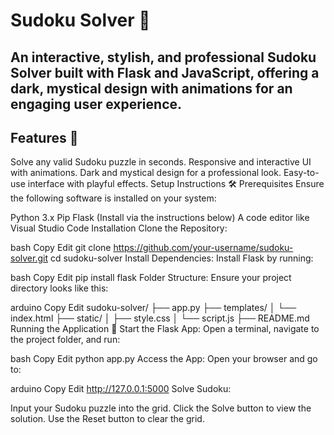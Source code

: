 # Sudoku Solver 🧩
## An interactive, stylish, and professional Sudoku Solver built with Flask and JavaScript, offering a dark, mystical design with animations for an engaging user experience.

## Features 🌟
Solve any valid Sudoku puzzle in seconds.
Responsive and interactive UI with animations.
Dark and mystical design for a professional look.
Easy-to-use interface with playful effects.
Setup Instructions 🛠️
Prerequisites
Ensure the following software is installed on your system:

Python 3.x
Pip
Flask (Install via the instructions below)
A code editor like Visual Studio Code
Installation
Clone the Repository:

bash
Copy
Edit
git clone https://github.com/your-username/sudoku-solver.git
cd sudoku-solver
Install Dependencies: Install Flask by running:

bash
Copy
Edit
pip install flask
Folder Structure: Ensure your project directory looks like this:

arduino
Copy
Edit
sudoku-solver/
├── app.py
├── templates/
│   └── index.html
├── static/
│   ├── style.css
│   └── script.js
├── README.md
Running the Application 🚀
Start the Flask App: Open a terminal, navigate to the project folder, and run:

bash
Copy
Edit
python app.py
Access the App: Open your browser and go to:

arduino
Copy
Edit
http://127.0.0.1:5000
Solve Sudoku:

Input your Sudoku puzzle into the grid.
Click the Solve button to view the solution.
Use the Reset button to clear the grid.
